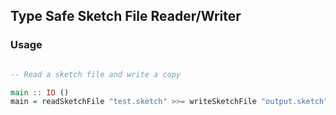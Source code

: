 
## Type Safe Sketch File Reader/Writer

### Usage

``` haskell

-- Read a sketch file and write a copy

main :: IO ()
main = readSketchFile "test.sketch" >>= writeSketchFile "output.sketch"

```
